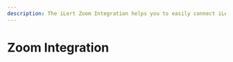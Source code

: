 ```yaml
---
description: The iLert Zoom Integration helps you to easily connect iLert with Zoom.
---
```


# Zoom Integration

